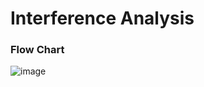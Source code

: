 # Interference Analysis

### Flow Chart
![image](https://user-images.githubusercontent.com/56720922/229364170-178c6403-6fed-4ca9-acbc-24b7c4d9ef42.png)
